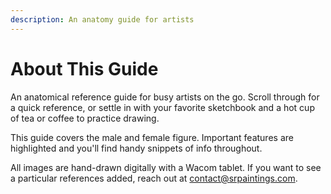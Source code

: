 ```yaml
---
description: An anatomy guide for artists
---
```


# About This Guide

An anatomical reference guide for busy artists on the go. Scroll through for a quick reference, or settle in with your favorite sketchbook and a hot cup of tea or coffee to practice drawing.&#x20;

This guide covers the male and female figure. Important features are highlighted and you'll find handy snippets of info throughout.&#x20;

All images are hand-drawn digitally with a Wacom tablet. If you want to see a particular references added, reach out at contact@srpaintings.com.&#x20;

